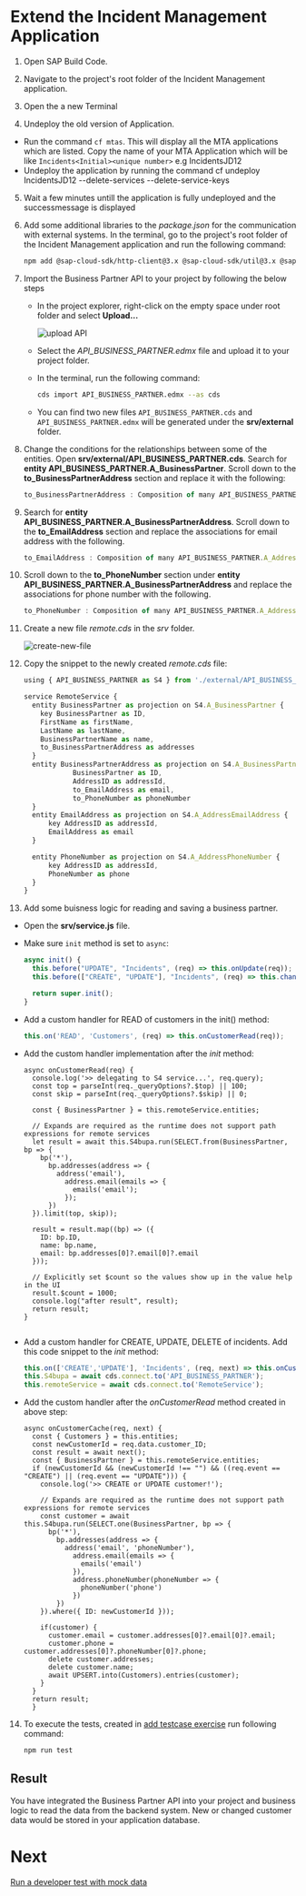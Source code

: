 # Extend the Incident Management Application

1. Open SAP Build Code.

2. Navigate to the project's root folder of the Incident Management application. 

3. Open the a new Terminal 

4. Undeploy the old version of Application. 
  - Run the command `cf mtas`. This will display all the MTA applications which are listed. Copy the name of your MTA Application which will be like `Incidents<Initial><unique number>` e.g IncidentsJD12
  - Undeploy the application by running the command cf undeploy IncidentsJD12 --delete-services --delete-service-keys

5. Wait a few minutes untill the application is fully undeployed and the successmessage is displayed
   
6. Add some additional libraries to the *package.json* for the communication with external systems. In the terminal, go to the project's root folder of the Incident Management application and run the following command:  
   
   ```bash
   npm add @sap-cloud-sdk/http-client@3.x @sap-cloud-sdk/util@3.x @sap-cloud-sdk/connectivity@3.x @sap-cloud-sdk/resilience@3.x
   ```

7. Import the Business Partner API to your project by following the below steps

   * In the project explorer, right-click on the empty space under root folder and select **Upload...**

     ![upload API](../../images/add-remote-service/extend-app-cf/upload-api.png)

   * Select the *API_BUSINESS_PARTNER.edmx* file and upload it to your project folder.
   * In the terminal, run the following command:
  
      ```bash
      cds import API_BUSINESS_PARTNER.edmx --as cds
      ```
   * You can find two new files `API_BUSINESS_PARTNER.cds` and `API_BUSINESS_PARTNER.edmx` will be generated under the **srv/external** folder.

8. Change the conditions for the relationships between some of the entities. Open **srv/external/API_BUSINESS_PARTNER.cds**. Search for **entity API_BUSINESS_PARTNER.A_BusinessPartner**. Scroll down to the **to_BusinessPartnerAddress** section and replace it with the following:

    ```js
    to_BusinessPartnerAddress : Composition of many API_BUSINESS_PARTNER.A_BusinessPartnerAddress on to_BusinessPartnerAddress.BusinessPartner = BusinessPartner;
    ```

9. Search for **entity API_BUSINESS_PARTNER.A_BusinessPartnerAddress**. Scroll down to the **to_EmailAddress** section and replace the associations for email address with the following.

    ```js
    to_EmailAddress : Composition of many API_BUSINESS_PARTNER.A_AddressEmailAddress on to_EmailAddress.AddressID = AddressID;
    ```

10. Scroll down to the **to_PhoneNumber** section under **entity API_BUSINESS_PARTNER.A_BusinessPartnerAddress** and replace the associations for phone number with the following.

    ```js
    to_PhoneNumber : Composition of many API_BUSINESS_PARTNER.A_AddressPhoneNumber on to_PhoneNumber.AddressID = AddressID;
    ```

11. Create a new file *remote.cds* in the *srv* folder.

    ![create-new-file](../../images/add-remote-service/extend-app-cf/create-new-file.png)

12. Copy the snippet to the newly created *remote.cds* file:

    ```js
    using { API_BUSINESS_PARTNER as S4 } from './external/API_BUSINESS_PARTNER';

    service RemoteService {
      entity BusinessPartner as projection on S4.A_BusinessPartner {
        key BusinessPartner as ID,
        FirstName as firstName,
        LastName as lastName,
        BusinessPartnerName as name,
        to_BusinessPartnerAddress as addresses
      }
      entity BusinessPartnerAddress as projection on S4.A_BusinessPartnerAddress {
                BusinessPartner as ID,
                AddressID as addressId,
                to_EmailAddress as email,
                to_PhoneNumber as phoneNumber
      }
      entity EmailAddress as projection on S4.A_AddressEmailAddress {
          key AddressID as addressId,
          EmailAddress as email
      }

      entity PhoneNumber as projection on S4.A_AddressPhoneNumber {
          key AddressID as addressId,
          PhoneNumber as phone
      }
    }
    ```

13. Add some buisness logic for reading and saving a business partner. 
   * Open the **srv/service.js** file. 
   * Make sure `init` method is set to `async`:
  
      ```js
      async init() {
        this.before("UPDATE", "Incidents", (req) => this.onUpdate(req));
        this.before(["CREATE", "UPDATE"], "Incidents", (req) => this.changeUrgencyDueToSubject(req.data));

        return super.init();
      }
      ```
   * Add a custom handler for READ of customers in the init() method:
      
      ```js
      this.on('READ', 'Customers', (req) => this.onCustomerRead(req));
      ```

   * Add the custom handler implementation after the *init* method:
  
      ```
      async onCustomerRead(req) {
        console.log('>> delegating to S4 service...', req.query);
        const top = parseInt(req._queryOptions?.$top) || 100;
        const skip = parseInt(req._queryOptions?.$skip) || 0;
        
        const { BusinessPartner } = this.remoteService.entities;

        // Expands are required as the runtime does not support path expressions for remote services
        let result = await this.S4bupa.run(SELECT.from(BusinessPartner, bp => {
          bp('*'),
            bp.addresses(address => {
              address('email'),
                address.email(emails => {
                  emails('email');
                });
            })
        }).limit(top, skip));
        
        result = result.map((bp) => ({
          ID: bp.ID,
          name: bp.name,
          email: bp.addresses[0]?.email[0]?.email
        }));

        // Explicitly set $count so the values show up in the value help in the UI
        result.$count = 1000;
        console.log("after result", result);
        return result;
      }  
		
      ```

   *  Add a custom handler for CREATE, UPDATE, DELETE of incidents. Add this code snippet to the *init* method:

      ```js
      this.on(['CREATE','UPDATE'], 'Incidents', (req, next) => this.onCustomerCache(req, next));
      this.S4bupa = await cds.connect.to('API_BUSINESS_PARTNER');
      this.remoteService = await cds.connect.to('RemoteService');
      ```
    
   * Add the custom handler after the *onCustomerRead* method created in above step:  

      ```
      async onCustomerCache(req, next) {
        const { Customers } = this.entities;
        const newCustomerId = req.data.customer_ID;
        const result = await next();
        const { BusinessPartner } = this.remoteService.entities;
        if (newCustomerId && (newCustomerId !== "") && ((req.event == "CREATE") || (req.event == "UPDATE"))) {
          console.log('>> CREATE or UPDATE customer!');

          // Expands are required as the runtime does not support path expressions for remote services
          const customer = await this.S4bupa.run(SELECT.one(BusinessPartner, bp => {
            bp('*'),
              bp.addresses(address => {
                address('email', 'phoneNumber'),
                  address.email(emails => {
                    emails('email')
                  }),
                  address.phoneNumber(phoneNumber => {
                    phoneNumber('phone')
                  })
              })
          }).where({ ID: newCustomerId }));
                                                                                        
          if(customer) {
            customer.email = customer.addresses[0]?.email[0]?.email;
            customer.phone = customer.addresses[0]?.phoneNumber[0]?.phone;
            delete customer.addresses;
            delete customer.name;
            await UPSERT.into(Customers).entries(customer);
          }
        }
        return result;
        }
        ```

    

14. To execute the tests, created in [add testcase exercise](../testcase.md) run following command: 

    ```sh
    npm run test
    ```

 ## Result
 You have integrated the Business Partner API into your project and business logic to read the data from the backend system. New or changed customer data would be stored in your application database.

# Next

[Run a developer test with mock data](./test-with-mock.md)
